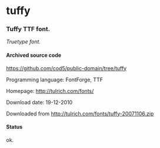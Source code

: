 # tuffy #

### Tuffy TTF font. ###

*Truetype font.*

#### Archived source code ####
https://github.com/cod5/public-domain/tree/tuffy

Programming language: FontForge, TTF

Homepage: http://tulrich.com/fonts/

Download date: 19-12-2010

Downloaded from http://tulrich.com/fonts/tuffy-20071106.zip

#### Status ####
ok.

